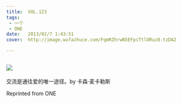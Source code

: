 ```yaml
---
title:	VOL.123
tags:
 - 一个
 - ONE
date:	2013/02/7 1:43:51
cover:	http://image.wufazhuce.com/FqmRZhrwN5EFpcTtlORuz8-tzDA2

---
```

![](http://image.wufazhuce.com/FqmRZhrwN5EFpcTtlORuz8-tzDA2)
---

交流是通往爱的唯一途径。by 卡森·麦卡勒斯
 
Reprinted from ONE

